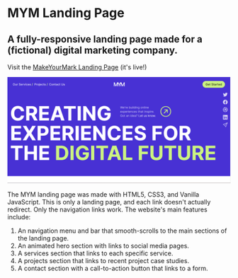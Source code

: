 # MYM Landing Page

## A fully-responsive landing page made for a (fictional) digital marketing company.

Visit the [MakeYourMark Landing Page](https://sashag-dev.github.io/static-vanilla-page/) (it's live!)

![alt text][img]

[img]: ./assets/README-images/website-preview.png 'Image of the MYM landing page hero section on desktop display'

The MYM landing page was made with HTML5, CSS3, and Vanilla JavaScript. This is only a landing page, and each link doesn't actually redirect. Only the navigation links work. The website's main features include:

1. An navigation menu and bar that smooth-scrolls to the main sections of the landing page.
2. An animated hero section with links to social media pages.
3. A services section that links to each specific service.
4. A projects section that links to recent project case studies.
5. A contact section with a call-to-action button that links to a form.
